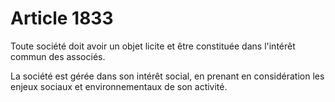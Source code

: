 # Article 1833

<p>Toute société doit avoir un objet licite et être constituée dans l'intérêt commun des associés.</p><p>La société est gérée dans son intérêt social, en prenant en considération les enjeux sociaux et environnementaux de son activité.</p>